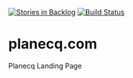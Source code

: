 [![Stories in Backlog](https://badge.waffle.io/planecq/planecq.com.png?label=backlog&title=Backlog)](https://waffle.io/planecq/planecq.com)
[![Build Status](https://travis-ci.org/planecq/planecq.com.svg?branch=master)](https://travis-ci.org/planecq/planecq.com)
# planecq.com
Planecq Landing Page
